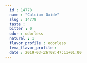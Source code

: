 ```yaml
---
  id : 14778
  name : "Calcium Oxide"
  slug : 14778
  taste : 
  bitter : 0
  odor : odorless
  natural : 1
  flavor_profile : odorless
  fema_flavor_profile : 
  date : 2019-03-26T08:47:11+01:00
---
```



